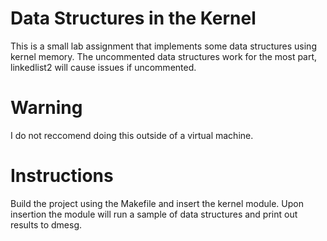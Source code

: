 # Data Structures in the Kernel
This is a small lab assignment that implements some data structures using kernel memory. The uncommented data structures work for the most part, linkedlist2 will cause issues if uncommented.

# Warning
I do not reccomend doing this outside of a virtual machine.

# Instructions
Build the project using the Makefile and insert the kernel module. 
Upon insertion the module will run a sample of data structures and print out results to dmesg.

